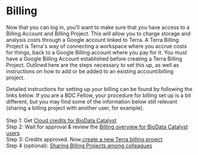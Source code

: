 # Billing

Now that you can log in, you’ll want to make sure that you have access to a Billing Account and Billing Project. This will allow you to charge storage and analysis costs through a Google account linked to Terra. A Terra Billing Project is Terra's way of connecting a workspace where you accrue costs for things, back to a Google Billing account where you pay for it. You must have a Google Billing Account established before creating a Terra Billing Project. Outlined here are the steps necessary to set this up, as well as instructions on how to add or be added to an existing account/billing project.

Detailed instructions for setting up your billing can be found by following the links below. If you are a BDC Fellow, your procedure for billing set up is a bit different, but you may find some of the information below still relevant (sharing a billing project with another user, for example).\
\
Step 1: Get [Cloud credits for BioData Catalyst](https://biodatacatalyst.nhlbi.nih.gov/resources/cloud-credits/)\
Step 2: Wait for approval & review the ​[Billing overview for BioData Catalyst users](https://support.terra.bio/hc/en-us/articles/360039016532) \
Step 3: Credits approved. Now[ create a new Terra billing project](https://support.terra.bio/hc/en-us/articles/360026182251#How%20to%20create%20a%20new%C2%A0Terra%20billing%20project)\
Step 4 (optional): ​[Sharing Billing Projects among colleagues](https://support.terra.bio/hc/en-us/articles/360026182251#ShareBilling)
